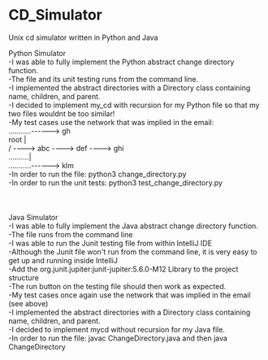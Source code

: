 # CD_Simulator
Unix cd simulator written in Python and Java

Python Simulator<br />
-I was able to fully implement the Python abstract change directory function.<br />
-The file and its unit testing runs from the command line.<br />
-I implemented the abstract directories with a Directory class containing name, children, and parent.<br />
-I decided to implement my_cd with recursion for my Python file so that my two files wouldnt be too similar!<br />
-My test cases use the network that was implied in the email:<br />
...........------> gh<br />
root      |<br />
/ ----> abc ----> def ----> ghi<br />
..........|<br />
...........------> klm<br />
-In order to run the file: python3 change_directory.py<br />
-In order to run the unit tests: python3 test_change_directory.py<br />
<br />
<br />
<br />
Java Simulator<br />
-I was able to fully implement the Java abstract change directory function.<br />
-The file runs from the command line<br />
-I was able to run the Junit testing file from within IntelliJ IDE<br />
-Although the Junit file won't run from the command line, it is very easy to get up and running inside IntelliJ<br />
  -Add the org.junit.jupiter:junit-jupiter:5.6.0-M12 Library to the project structure<br />
  -The run button on the testing file should then work as expected.<br />
-My test cases once again use the network that was implied in the email (see above)<br />
-I implemented the abstract directories with a Directory class containing name, children, and parent.<br />
-I decided to implement mycd without recursion for my Java file.<br />
-In order to run the file: javac ChangeDirectory.java   and then  java ChangeDirectory<br />

